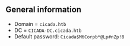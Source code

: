 ## General information
- Domain = `cicada.htb`
- DC = `CICADA-DC.cicada.htb`
- Default password: `Cicada$M6Corpb*@Lp#nZp!8`